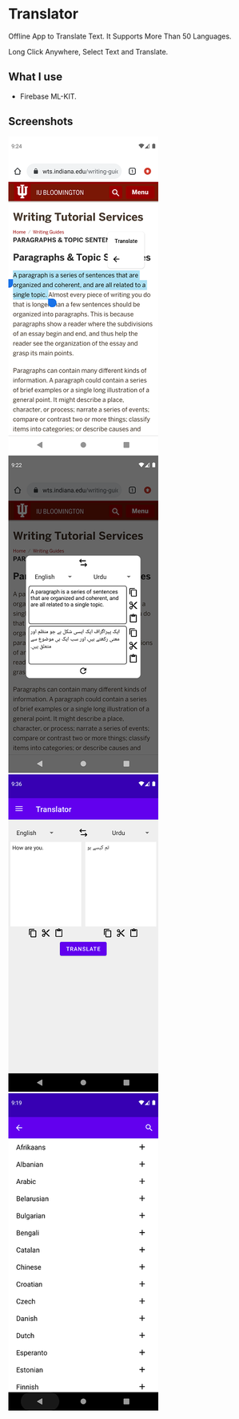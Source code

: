 # Translator

Offline App to Translate Text. It Supports More Than 50 Languages.

Long Click Anywhere, Select Text and Translate.

## What I use

- Firebase ML-KIT.

## Screenshots

![](images/2.png)
![](images/3.png)
![](images/1.png)
![](images/4.png)
